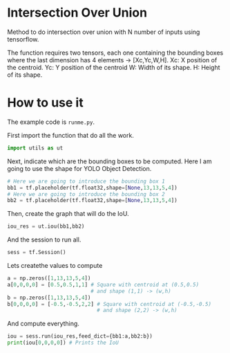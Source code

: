 # Intersection Over Union
Method to do intersection over union with N number of inputs using tensorflow.

The function requires two tensors, each one containing the bounding boxes where the last dimension has 4 elements -> [Xc,Yc,W,H].
Xc: X position of the centroid.
Yc: Y position of the centroid
W: Width of its shape.
H: Height of its shape.

# How to use it
The example code is ```runme.py```.

First import the function that do all the work.
```python
import utils as ut
```

Next, indicate which are the bounding boxes to be computed.
Here I am going to use the shape for YOLO Object Detection.
```python
# Here we are going to introduce the bounding box 1
bb1 = tf.placeholder(tf.float32,shape=[None,13,13,5,4])
# Here we are going to introduce the bounding box 2
bb2 = tf.placeholder(tf.float32,shape=[None,13,13,5,4])
```

Then, create the graph that will do the IoU.
```python
iou_res = ut.iou(bb1,bb2)
```

And the session to run all.
```python
sess = tf.Session()
```

Lets createthe values to compute
```python
a = np.zeros([1,13,13,5,4])
a[0,0,0,0] = [0.5,0.5,1,1] # Square with centroid at (0.5,0.5)
                           # and shape (1,1) -> (w,h)
b = np.zeros([1,13,13,5,4])
b[0,0,0,0] = [-0.5,-0.5,2,2] # Square with centroid at (-0.5,-0.5)
                             # and shape (2,2) -> (w,h)
```

And compute everything.
```python
iou = sess.run(iou_res,feed_dict={bb1:a,bb2:b})
print(iou[0,0,0,0]) # Prints the IoU 
```
